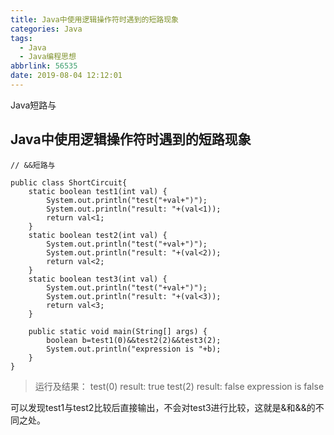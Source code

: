 ```yaml
---
title: Java中使用逻辑操作符时遇到的短路现象
categories: Java
tags:
  - Java
  - Java编程思想
abbrlink: 56535
date: 2019-08-04 12:12:01
---
```

Java短路与
<!--more-->
## Java中使用逻辑操作符时遇到的短路现象
```
// &&短路与

public class ShortCircuit{
	static boolean test1(int val) {
		System.out.println("test("+val+")");
		System.out.println("result: "+(val<1));
		return val<1;
	}
	static boolean test2(int val) {
		System.out.println("test("+val+")");
		System.out.println("result: "+(val<2));
		return val<2;
	}
	static boolean test3(int val) {
		System.out.println("test("+val+")");
		System.out.println("result: "+(val<3));
		return val<3;
	}
	
	public static void main(String[] args) {
		boolean b=test1(0)&&test2(2)&&test3(2);
		System.out.println("expression is "+b);
	}
}
```



>运行及结果：
>test(0)
>result: true
>test(2)
>result: false
>expression is false

可以发现test1与test2比较后直接输出，不会对test3进行比较，这就是&和&&的不同之处。